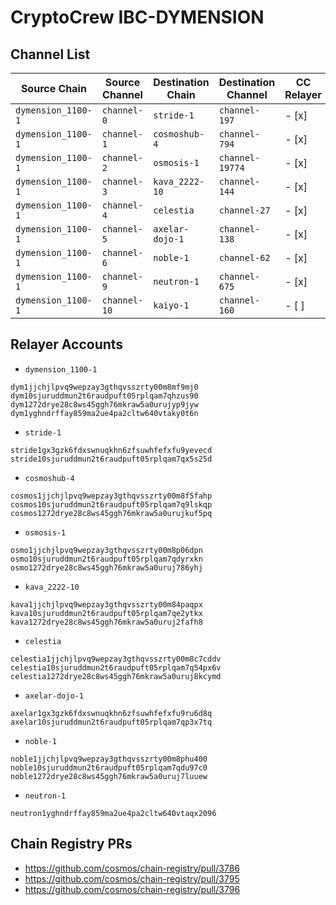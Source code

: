 # CryptoCrew IBC-DYMENSION

## Channel List

| Source Chain         | Source Channel  | Destination Chain | Destination Channel | CC Relayer |
|----------------------|-----------------|-------------------|---------------------|------------|
| `dymension_1100-1`   | `channel-0`     | `stride-1`        | `channel-197`       |- [x]       |
| `dymension_1100-1`   | `channel-1`     | `cosmoshub-4`     | `channel-794`       |- [x]       |
| `dymension_1100-1`   | `channel-2`     | `osmosis-1`       | `channel-19774`     |- [x]       |
| `dymension_1100-1`   | `channel-3`     | `kava_2222-10`    | `channel-144`       |- [x]       |
| `dymension_1100-1`   | `channel-4`     | `celestia`        | `channel-27`        |- [x]       |
| `dymension_1100-1`   | `channel-5`     | `axelar-dojo-1`   | `channel-138`       |- [x]       |
| `dymension_1100-1`   | `channel-6`     | `noble-1`         | `channel-62`        |- [x]       |
| `dymension_1100-1`   | `channel-9`     | `neutron-1`       | `channel-675`       |- [x]       |
| `dymension_1100-1`   | `channel-10`    | `kaiyo-1`         | `channel-160`       |- [ ]       |


## Relayer Accounts
- `dymension_1100-1`
```
dym1jjchjlpvq9wepzay3gthqvsszrty00m8mf9mj0
dym10sjuruddmun2t6raudpuft05rplqam7qhzus90
dym1272drye28c8ws45ggh76mkraw5a0urujyp9jyw
dym1yghndrffay859ma2ue4pa2cltw640vtaky0t6n
```
- `stride-1`
```
stride1gx3gzk6fdxswnuqkhn6zfsuwhfefxfu9yevecd
stride10sjuruddmun2t6raudpuft05rplqam7qx5s25d
```
- `cosmoshub-4`
```
cosmos1jjchjlpvq9wepzay3gthqvsszrty00m8f5fahp
cosmos10sjuruddmun2t6raudpuft05rplqam7q9lskqp
cosmos1272drye28c8ws45ggh76mkraw5a0urujkuf5pq
```
- `osmosis-1`
```
osmo1jjchjlpvq9wepzay3gthqvsszrty00m8p06dpn
osmo10sjuruddmun2t6raudpuft05rplqam7qdyrxkn
osmo1272drye28c8ws45ggh76mkraw5a0uruj786yhj
```
- `kava_2222-10`
```
kava1jjchjlpvq9wepzay3gthqvsszrty00m84paqpx
kava10sjuruddmun2t6raudpuft05rplqam7qe2ytkx
kava1272drye28c8ws45ggh76mkraw5a0uruj2fafh8
```
- `celestia`
```
celestia1jjchjlpvq9wepzay3gthqvsszrty00m8c7cddv
celestia10sjuruddmun2t6raudpuft05rplqam7q54px6v
celestia1272drye28c8ws45ggh76mkraw5a0uruj8kcymd
```
- `axelar-dojo-1`
```
axelar1gx3gzk6fdxswnuqkhn6zfsuwhfefxfu9ru6d8q
axelar10sjuruddmun2t6raudpuft05rplqam7qp3x7tq
```
- `noble-1`
```
noble1jjchjlpvq9wepzay3gthqvsszrty00m8phu400
noble10sjuruddmun2t6raudpuft05rplqam7qdu97c0
noble1272drye28c8ws45ggh76mkraw5a0uruj7luuew
```
- `neutron-1`
```
neutron1yghndrffay859ma2ue4pa2cltw640vtaqx2096
```

## Chain Registry PRs

- https://github.com/cosmos/chain-registry/pull/3786
- https://github.com/cosmos/chain-registry/pull/3795
- https://github.com/cosmos/chain-registry/pull/3796